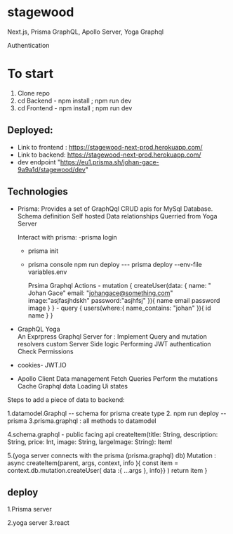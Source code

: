 # stagewood
Next.js, Prisma GraphQL, Apollo Server, Yoga Graphql

Authentication 

# To start 
1. Clone repo 
2. cd Backend  - npm install ; npm run dev
3. cd Frontend - npm install ; npm run dev



## Deployed: 
  * Link to frontend : https://stagewood-next-prod.herokuapp.com/
  * Link to backend: https://stagewood-next-prod.herokuapp.com/
  * dev endpoint "https://eu1.prisma.sh/johan-gace-9a9a1d/stagewood/dev"


## Technologies
- Prisma:
   Provides a set of GraphQql CRUD apis for MySql Database. 
   Schema definition
   Self hosted
   Data relationships
   Querried from Yoga Server

   Interact with prisma: 
    -prisma login
    - prisma init
    - prisma console
    npm run deploy --- prisma deploy --env-file variables.env
 
        Prsima Graphql Actions
          - mutation {
          createUser(data: {
              name: " Johan Gace"
              email: "johangace@something.com"
              image:"asjfasjhdskh"
              password:"asjhfsj"
          }){
              name
              email
              password image
          }
          }
          - query {
          users(where:{
              name_contains: "johan"
          }){
              id
              name
          }
          }


- GraphQL Yoga  
  An Exprpress Graphql Server for : 
    Implement Query and mutation resolvers
    custom Server Side logic
    Performing JWT authentication 
    Check Permissions   


- cookies- JWT.IO

- Apollo Client
  Data management
    Fetch Queries
    Perform the mutations 
    Cache Graphql data 
    Loading Ui states




Steps to add  a piece of data to backend:

1.datamodel.Graphql  -- schema for prisma
   create type
2. npm run deploy --prisma
3.prisma.graphql : all methods to datamodel 

4.schema.graphql - public facing api
 createItem(title: String, description: String, price: Int, image: String, largeImage: String): Item!

5.(yoga server connects with the prisma (prisma.graphql) db)
        Mutation : 
       async createItem(parent, args, context, info ){
        const item = context.db.mutation.createUser( data :{
            ...args
        }, info}}
        )
        return item
        }


## deploy
1.Prisma server

2.yoga server
3.react



